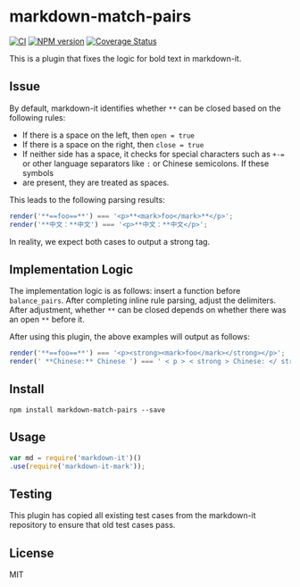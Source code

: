 # markdown-match-pairs

[![CI](https://github.com/shepherdwind/match-pairs/actions/workflows/ci.yml/badge.svg?branch=main)](https://github.com/shepherdwind/match-pairs/actions)
[![NPM version](https://img.shields.io/npm/v/markdown-match-pairs.svg?style=flat)](https://www.npmjs.org/package/markdown-match-pairs)
[![Coverage Status](https://img.shields.io/coveralls/shepherdwind/match-pairs/master.svg?style=flat)](https://coveralls.io/r/shepherdwind/match-pairs?branch=master)


This is a plugin that fixes the logic for bold text in markdown-it.

## Issue

By default, markdown-it identifies whether `**` can be closed based on the following rules:

- If there is a space on the left, then `open = true`
- If there is a space on the right, then `close = true`
- If neither side has a space, it checks for special characters such as `+-=` or other language separators like `:` or Chinese semicolons. If these symbols 
- are present, they are treated as spaces.

This leads to the following parsing results:

```js
render('**==foo==**') === '<p>**<mark>foo</mark>**</p>';
render('**中文：**中文') === '<p>**中文：**中文</p>';
```

In reality, we expect both cases to output a strong tag.

## Implementation Logic

The implementation logic is as follows: insert a function before `balance_pairs`. After completing inline rule parsing, adjust the delimiters. After adjustment, whether `**` can be closed depends on whether there was an open `**` before it.

After using this plugin, the above examples will output as follows:

```js
render('**==foo==**') === '<p><strong><mark>foo</mark></strong></p>';
render(' **Chinese:** Chinese ') === ' < p > < strong > Chinese: </ strong > Chinese </ p > ';
```

## Install

```
npm install markdown-match-pairs --save
```

## Usage

```js
var md = require('markdown-it')()
.use(require('markdown-it-mark'));
```

## Testing

This plugin has copied all existing test cases from the markdown-it repository to ensure that old test cases pass.

## License

MIT